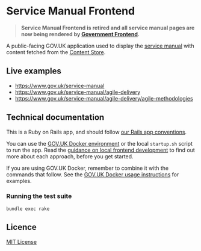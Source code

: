 # Service Manual Frontend

> **Service Manual Frontend is retired and all service manual pages are now being rendered by [Government Frontend](https://github.com/alphagov/government-frontend/).**

A public-facing GOV.UK application used to display the [service manual](https://www.gov.uk/service-manual) with content fetched from the [Content Store](https://github.com/alphagov/content-store).

## Live examples

- https://www.gov.uk/service-manual
- https://www.gov.uk/service-manual/agile-delivery
- https://www.gov.uk/service-manual/agile-delivery/agile-methodologies

## Technical documentation

This is a Ruby on Rails app, and should follow [our Rails app conventions](https://docs.publishing.service.gov.uk/manual/conventions-for-rails-applications.html).

You can use the [GOV.UK Docker environment](https://github.com/alphagov/govuk-docker) or the local `startup.sh` script to run the app. Read the [guidance on local frontend development](https://docs.publishing.service.gov.uk/manual/local-frontend-development.html) to find out more about each approach, before you get started.

If you are using GOV.UK Docker, remember to combine it with the commands that follow. See the [GOV.UK Docker usage instructions](https://github.com/alphagov/govuk-docker#usage) for examples.

### Running the test suite

```
bundle exec rake
```

## Licence

[MIT License](LICENCE)
